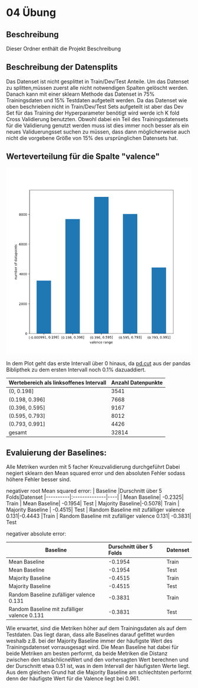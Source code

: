 # 04  Übung 

## Beschreibung
Dieser Ordner enthält die Projekt Beschreibung

## Beschreibung der Datensplits
Das Datenset ist nicht gesplittet in Train/Dev/Test Anteile. Um das Datenset zu splitten,müssen zuerst
alle nicht notwendigen Spalten gelöscht werden. Danach kann mit einer sklearn Methode das Datenset in 75% 
Trainingsdaten und 15% Testdaten aufgeteilt werden.
Da das Datenset wie oben beschrieben nicht in Train/Dev/Test Sets aufgeteilt ist aber das Dev Set für das 
Training der Hyperparameter benötigt wird werde ich K fold Cross Validierung benutzten. 
Obwohl dabei ein Teil des Trainingsdatensets für die Validierung genutzt werden muss ist dies immer noch besser
als ein neues Validuerungsset suchen zu müssen, dass dann möglicherweise auch nicht die vorgebene Größe von 15% des 
ursprünglichen Datensets hat.

## Werteverteilung für die Spalte "valence"
![Werteverteilung](./werte_verteilung.png)

In dem Plot geht das erste Intervall über 0 hinaus, da [pd.cut]( https://pandas.pydata.org/pandas-docs/stable/reference/api/pandas.cut.html) aus der pandas Biblipthek zu dem ersten Intervall noch 0.1% dazuaddiert. 

| Wertebereich als linksoffenes Intervall      | Anzahl Datenpunkte
|----------------------------------------------|------|
| (0, 0.198]         | 3541 |
| (0.198, 0.396]     | 7668 |
| (0.396, 0.595]     | 9167 |
| (0.595, 0.793]     | 8012 |
| (0.793, 0.991]     | 4426 |
| gesamt             | 32814|

## Evaluierung der Baselines:
Alle Metriken wurden mit 5 facher Kreuzvalidierung durchgeführt
Dabei negiert sklearn den Mean squared error und den absoluten Fehler
sodass höhere Fehler besser sind.

negativer root Mean squared error:
| Baseline |Durschnitt über 5 Folds|Datenset
|----------|:--------------|----|
| Mean Baseline| -0.2325| Train
| Mean Baseline| -0.1954| Test
| Majority Baseline|-0.5078| Train 
| Majority Baseline | -0.4515| Test 
| Random Baseline mit zufälliger valence 0.131|-0.4443 |Train
| Random Baseline mit zufälliger valence 0.131| -0.3831| Test

negativer absolute error: 

| Baseline |Durschnitt über 5 Folds|Datenset
|----------|:--------------|----|
| Mean Baseline| -0.1954| Train
| Mean Baseline| -0.1954| Test
| Majority Baseline|-0.4515| Train 
| Majority Baseline | -0.4515| Test 
| Random Baseline zufälliger valence 0.131|-0.3831 |Train
| Random Baseline mit zufälliger valence 0.131| -0.3831| Test


Wie erwartet, sind die Metriken höher auf dem Trainingsdaten als auf dem Testdaten. Das liegt daran, dass alle Baselines 
darauf gefittet wurden weshalb z.B. bei der Majority Baseline immer der häufigste Wert des Trainingsdatenset vorrausgesagt wird. 
Die Mean Baseline hat dabei für beide Metriken am besten performt, da beide Metriken die Distanz zwischen den tatsächlicneWert und den vorhersagten Wert berechnen 
und  der Durschnitt etwa 0.51 ist, was in dem Intervall der häufigsten Werte liegt. Aus dem gleichen Grund hat die Majority Baseline am schlechtsten performt denn 
der häufigste Wert für die Valence liegt bei 0.961.